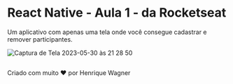 # React Native - Aula 1 - da Rocketseat


Um aplicativo com apenas uma tela onde você consegue cadastrar e remover participantes.


![Captura de Tela 2023-05-30 às 21 28 50](https://github.com/ikewagner/Projeto1-evento-Rocketseat/assets/25329337/cd4e81cf-ed97-4f0d-a608-56126ae1e3dc)




## 

Criado com muito ❤️ por Henrique Wagner
